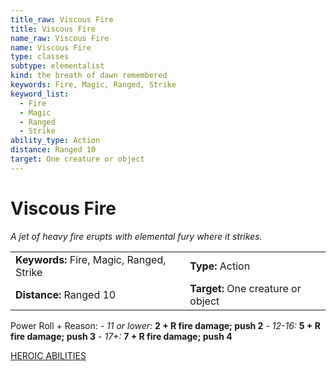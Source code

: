 ```yaml
---
title_raw: Viscous Fire
title: Viscous Fire
name_raw: Viscous Fire
name: Viscous Fire
type: classes
subtype: elementalist
kind: the breath of dawn remembered
keywords: Fire, Magic, Ranged, Strike
keyword_list:
  - Fire
  - Magic
  - Ranged
  - Strike
ability_type: Action
distance: Ranged 10
target: One creature or object
---
```


# Viscous Fire

*A jet of heavy fire erupts with elemental fury where it strikes.*

|                                           |                                    |
| :---------------------------------------- | :--------------------------------- |
| **Keywords:** Fire, Magic, Ranged, Strike | **Type:** Action                   |
| **Distance:** Ranged 10                   | **Target:** One creature or object |

Power Roll + Reason: - *11 or lower:* **2 + R fire damage; push 2** - *12-16:* **5 + R fire damage; push 3** - *17+:* **7 + R fire damage; push 4**

[HEROIC ABILITIES](./Heroic%20Abilities/Heroic%20Abilities.md)

